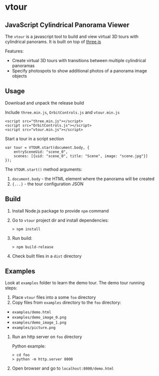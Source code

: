 # vtour

## JavaScript Cylindrical Panorama Viewer

The `vtour` is a javascript tool to build and view virtual 3D tours with cylindrical panorams. It is built on top of [three.js](https://github.com/mrdoob/three.js)

Features:
- Create virtual 3D tours with transitions between multiple cylindrical panoramas
- Specify photospots to show additional photos of a panorama image objects

## Usage

Download and unpack the release build

Include `three.min.js`, `OrbitControls.js` and `vtour.min.js`
```
<script src="three.min.js"></script>
<script src="OrbitControls.js"></script>
<script src="vtour.min.js"></script>
```
Start a tour in a script section
```
var tour = VTOUR.start(document.body, {
    entrySceneUid: "scene_0",
    scenes: [{uid: "scene_0", title: "Scene", image: "scene.jpg"}]
});
```
The `VTOUR.start()` method arguments:

1. `document.body` - the HTML element where the panorama will be created
1. `{...}` - the tour configuration JSON

## Build

1. Install Node.js package to provide `npm` command
1. Go to `vtour` project dir and install dependencies:
    ```
    > npm install
    ```
1. Run build:
    ```
    > npm build-release
    ```

1. Check built files in a `dist` directory

## Examples

Look at `examples` folder to learn the demo tour. The demo tour running steps:

1. Place `vtour` files into a some `foo` directory
1. Copy files from `examples` directory to the `foo` directory:
- `examples/demo.html`
- `examples/demo_image_0.png`
- `examples/demo_image_1.png`
- `examples/picture.png`
1. Run an http server on `foo` directory

    Python example:
    ```
    > cd foo
    > python -m http.server 8000
    ```

1. Open browser and go to `localhost:8000/demo.html`